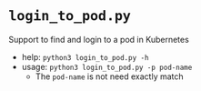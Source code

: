 # `login_to_pod.py`

Support to find and login to a pod in Kubernetes

* help: `python3 login_to_pod.py -h`
* usage: `python3 login_to_pod.py -p pod-name`
    * The `pod-name` is not need exactly match